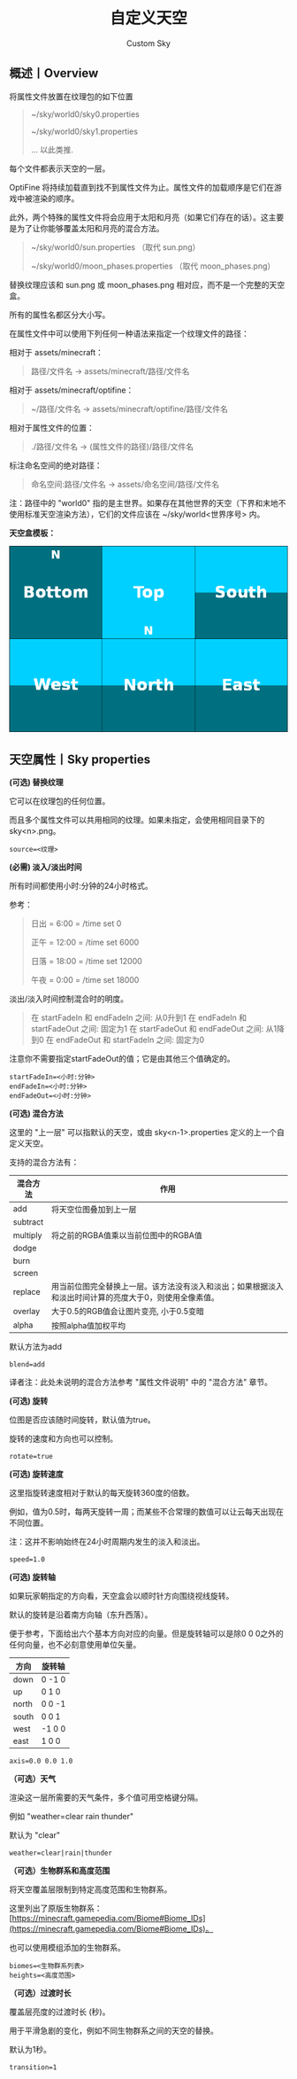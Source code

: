 <center><h1>自定义天空</h1><p>Custom Sky</p></center>

## 概述丨Overview

将属性文件放置在纹理包的如下位置

> ~/sky/world0/sky0.properties
>
> ~/sky/world0/sky1.properties
>
> ... 以此类推.

每个文件都表示天空的一层。

OptiFine 将持续加载直到找不到属性文件为止。属性文件的加载顺序是它们在游戏中被渲染的顺序。

此外，两个特殊的属性文件将会应用于太阳和月亮（如果它们存在的话）。这主要是为了让你能够覆盖太阳和月亮的混合方法。

> ~/sky/world0/sun.properties （取代 sun.png）
>
> ~/sky/world0/moon_phases.properties （取代 moon_phases.png）

替换纹理应该和 sun.png 或 moon_phases.png 相对应，而不是一个完整的天空盒。

所有的属性名都区分大小写。

在属性文件中可以使用下列任何一种语法来指定一个纹理文件的路径：

相对于 assets/minecraft：

> 路径/文件名 -> assets/minecraft/路径/文件名

相对于 assets/minecraft/optifine：

> ~/路径/文件名 -> assets/minecraft/optifine/路径/文件名

相对于属性文件的位置：

> ./路径/文件名 -> (属性文件的路径)/路径/文件名

标注命名空间的绝对路径：

> 命名空间:路径/文件名 -> assets/命名空间/路径/文件名

注：路径中的 "world0" 指的是主世界。如果存在其他世界的天空（下界和末地不使用标准天空渲染方法），它们的文件应该在 ~/sky/world<世界序号> 内。

**天空盒模板：**

![skybox.png](custom_sky.assets/skybox.png)



## 天空属性丨Sky properties

**(可选) 替换纹理**

它可以在纹理包的任何位置。

而且多个属性文件可以共用相同的纹理。如果未指定，会使用相同目录下的 sky\<n>.png。

```properties
source=<纹理>
```



**(必需) 淡入/淡出时间**

所有时间都使用小时:分钟的24小时格式。

参考：

> 日出   = 6:00 = /time set 0
>
> 正午   = 12:00 = /time set 6000
>
> 日落   = 18:00 = /time set 12000
>
> 午夜   = 0:00 = /time set 18000

淡出/淡入时间控制混合时的明度。

> 在 startFadeIn 和 endFadeIn 之间:  从0升到1
> 在 endFadeIn 和 startFadeOut 之间: 固定为1
> 在 startFadeOut 和 endFadeOut 之间: 从1降到0
> 在 endFadeOut 和 startFadeIn 之间: 固定为0

注意你不需要指定startFadeOut的值；它是由其他三个值确定的。

```properties
startFadeIn=<小时:分钟>
endFadeIn=<小时:分钟>
endFadeOut=<小时:分钟>
```



**(可选) 混合方法**

这里的 "上一层" 可以指默认的天空，或由 sky\<n-1>.properties 定义的上一个自定义天空。

支持的混合方法有：

| 混合方法 | 作用                                                         |
| -------- | ------------------------------------------------------------ |
| add      | 将天空位图叠加到上一层                                       |
| subtract |                                                              |
| multiply | 将之前的RGBA值乘以当前位图中的RGBA值                         |
| dodge    |                                                              |
| burn     |                                                              |
| screen   |                                                              |
| replace  | 用当前位图完全替换上一层。该方法没有淡入和淡出；如果根据淡入和淡出时间计算的亮度大于0，则使用全像素值。 |
| overlay  | 大于0.5的RGB值会让图片变亮, 小于0.5变暗                      |
| alpha    | 按照alpha值加权平均                                          |

默认方法为add

```properties
blend=add
```

译者注：此处未说明的混合方法参考 "属性文件说明" 中的 "混合方法" 章节。



**(可选) 旋转**

位图是否应该随时间旋转，默认值为true。

旋转的速度和方向也可以控制。

```properties
rotate=true
```



**(可选) 旋转速度**

这里指旋转速度相对于默认的每天旋转360度的倍数。

例如，值为0.5时，每两天旋转一周；而某些不合常理的数值可以让云每天出现在不同位置。

注：这并不影响始终在24小时周期内发生的淡入和淡出。

```properties
speed=1.0
```



**(可选) 旋转轴**

如果玩家朝指定的方向看，天空盒会以顺时针方向围绕视线旋转。

默认的旋转是沿着南方向轴（东升西落）。

便于参考，下面给出六个基本方向对应的向量。但是旋转轴可以是除0 0 0之外的任何向量，也不必刻意使用单位矢量。

| 方向  | 旋转轴 |
| ----- | ------ |
| down  | 0 -1 0 |
| up    | 0 1 0  |
| north | 0 0 -1 |
| south | 0 0 1  |
| west  | -1 0 0 |
| east  | 1 0 0  |

```properties
axis=0.0 0.0 1.0
```



**（可选）天气**

渲染这一层所需要的天气条件，多个值可用空格键分隔。

例如 "weather=clear rain thunder"

默认为 "clear"

```properties
weather=clear|rain|thunder
```



**（可选）生物群系和高度范围**

将天空覆盖层限制到特定高度范围和生物群系。

这里列出了原版生物群系：[https://minecraft.gamepedia.com/Biome#Biome_IDs](https://minecraft.gamepedia.com/Biome#Biome_IDs)。

也可以使用模组添加的生物群系。

```properties
biomes=<生物群系列表>
heights=<高度范围>
```



**（可选）过渡时长**

覆盖层亮度的过渡时长 (秒)。

用于平滑急剧的变化，例如不同生物群系之间的天空的替换。

默认为1秒。

```properties
transition=1
```



